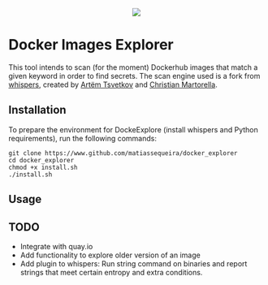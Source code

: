 <p align="center">
  <img src="https://github.com/matiassequeira/docker_explorer/blob/release/utils/docker_explorer_transparent_v6.jpg" />
</p>

# Docker Images Explorer

This tool intends to scan (for the moment) Dockerhub images that match a given keyword in order to find secrets. The scan engine used is a fork from [whispers](hhttps://github.com/Skyscanner/whispers), created by [Artëm Tsvetkov](https://github.com/adeptex) and [Christian Martorella](https://github.com/laramies).


## Installation
To prepare the environment for DockeExplore (install whispers and Python requirements), run the following commands:

```
git clone https://www.github.com/matiassequeira/docker_explorer
cd docker_explorer
chmod +x install.sh
./install.sh
```

## Usage



## TODO
* Integrate with quay.io
* Add functionality to explore older version of an image
* Add plugin to whispers: Run string command on binaries and report strings that meet certain entropy and extra conditions.